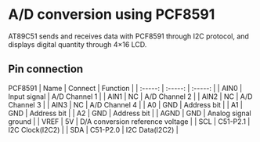 # A/D conversion using PCF8591

AT89C51 sends and receives data with PCF8591 through I2C protocol, and displays digital quantity through 4×16 LCD.

## Pin connection
PCF8591
| Name | Connect | Function |
| :-----: | :-----: | :-----: |
| AIN0 | Input signal | A/D Channel 1 |
| AIN1 | NC | A/D Channel 2 |
| AIN2 | NC | A/D Channel 3 |
| AIN3 | NC | A/D Channel 4 |
| A0 | GND | Address bit |
| A1 | GND | Address bit |
| A2 | GND | Address bit |
| AGND | GND | Analog signal ground |
| VREF | 5V | D/A conversion reference voltage |
| SCL | C51-P2.1 | I2C Clock(I2C2) |
| SDA | C51-P2.0 | I2C Data(I2C2) |
